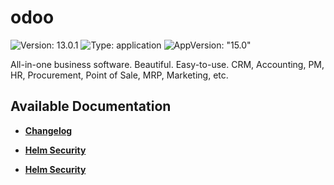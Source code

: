 # odoo

![Version: 13.0.1](https://img.shields.io/badge/Version-13.0.1-informational?style=flat-square) ![Type: application](https://img.shields.io/badge/Type-application-informational?style=flat-square) ![AppVersion: "15.0"](https://img.shields.io/badge/AppVersion-"15.0"-informational?style=flat-square)

All-in-one business software. Beautiful. Easy-to-use. CRM, Accounting, PM, HR, Procurement, Point of Sale, MRP, Marketing, etc.

## Available Documentation

- [**Changelog**](CHANGELOG)

- [**Helm Security**](container-security)

- [**Helm Security**](helm-security)

